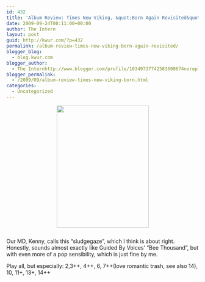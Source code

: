 ```yaml
---
id: 432
title: 'Album Review: Times New Viking, &quot;Born Again Revisited&quot;'
date: 2009-09-24T00:11:00+00:00
author: The Intern
layout: post
guid: http://kwur.com/?p=432
permalink: /album-review-times-new-viking-born-again-revisited/
blogger_blog:
  - blog.kwur.com
blogger_author:
  - The Internhttp://www.blogger.com/profile/10349737742583608674noreply@blogger.com
blogger_permalink:
  - /2009/09/album-review-times-new-viking-born.html
categories:
  - Uncategorized
---
```

<div class="pf-content">
  <p>
    <a onblur="try {parent.deselectBloggerImageGracefully();} catch(e) {}" href="http://www.kwur.com/blog/uploaded_images/8.jpeg-761394.jpg"><img style="margin: 0px auto 10px; display: block; text-align: center; cursor: pointer; width: 241px; height: 320px;" src="http://www.kwur.com/blog/uploaded_images/8.jpeg-761391.jpg" alt="" border="0" /></a><br />Our MD, Kenny, calls this &#8220;sludgegaze&#8221;, which I think is about right. Honestly, sounds almost exactly like Guided By Voices&#8217; &#8220;Bee Thousand&#8221;, but with even more of a pop sensibility, which is just fine by me.
  </p>
  
  <p>
    Play all, but especially: 2,3++, 4++, 6, 7++(love romantic trash, see also 14), 10, 11+, 13+, 14++
  </p>
</div>